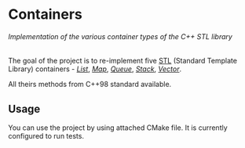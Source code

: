 # Containers

###### _Implementation of the various container types of the C++ STL library_

The goal of the project is to re-implement five [STL](https://www.cplusplus.com/reference/stl/) (Standard Template Library) containers - [_List_](https://www.cplusplus.com/reference/list/list/), [_Map_](https://www.cplusplus.com/reference/map/map/), [_Queue_](https://www.cplusplus.com/reference/queue/queue/), [_Stack_](https://www.cplusplus.com/reference/stack/stack/), [_Vector_](https://www.cplusplus.com/reference/vector/vector/).

All theirs methods from C++98 standard available. 

## Usage

You can use the project by using attached CMake file. It is currently configured to run tests.
